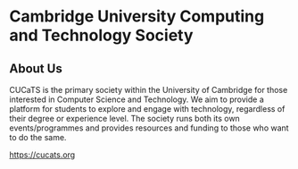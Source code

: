 # Cambridge University Computing and Technology Society

## About Us

CUCaTS is the primary society within the University of Cambridge for those interested in Computer Science and Technology. We aim to provide a platform for students to explore and engage with technology, regardless of their degree or experience level. The society runs both its own events/programmes and provides resources and funding to those who want to do the same.

https://cucats.org

